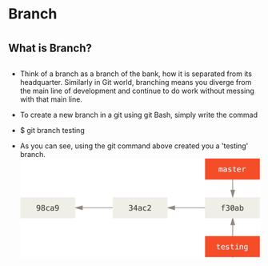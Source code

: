 # Branch <h1>
## What is Branch? <h2>


* Think of a branch as a branch of the bank, how it is separated from its headquarter. Similarly in Git world, branching means you diverge from the main line of development and continue to do work without messing with that main line.

* To create a new branch in a git using git Bash, simply write the commad
* $ git branch testing

* As you can see, using the git command above created you a 'testing' branch. 
![branchImage](/Images/Branch.PNG)
